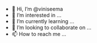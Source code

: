 - 👋 Hi, I’m @viniseema
- 👀 I’m interested in ...
- 🌱 I’m currently learning ...
- 💞️ I’m looking to collaborate on ...
- 📫 How to reach me ...

<!---
viniseema/viniseema is a ✨ special ✨ repository because its `README.md` (this file) appears on your GitHub profile.
You can click the Preview link to take a look at your changes.
--->
